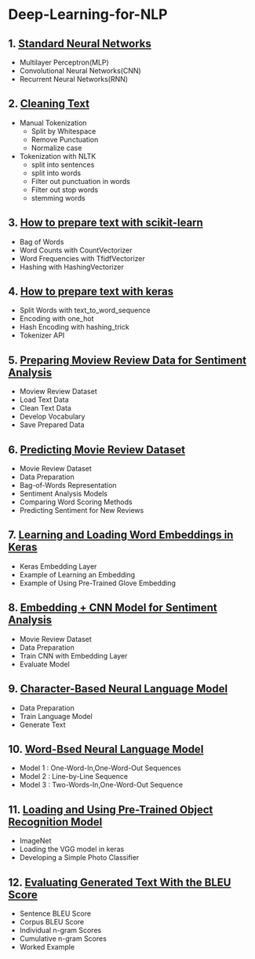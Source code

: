 # Deep-Learning-for-NLP

## 1. [Standard Neural Networks](https://github.com/kuluruvineeth/Deep-Learning-for-NLP/blob/main/Standard%20Network%20Models.ipynb)
   * Multilayer Perceptron(MLP)
   * Convolutional Neural Networks(CNN)
   * Recurrent Neural Networks(RNN) 

## 2. [Cleaning Text](https://github.com/kuluruvineeth/Deep-Learning-for-NLP/blob/main/Cleaning%20Text%20Manually%20and%20with%20NLTK.ipynb)
   * Manual Tokenization
      * Split by Whitespace
      * Remove Punctuation
      * Normalize case
   * Tokenization with NLTK
      * split into sentences
      * split into words
      * Filter out punctuation in words
      * Filter out stop words
      * stemming words 

## 3. [How to prepare text with scikit-learn](https://github.com/kuluruvineeth/Deep-Learning-for-NLP/blob/main/How%20to%20Prepare%20Text%20Data%20with%20Scikit-Learn.ipynb)
   * Bag of Words
   * Word Counts with CountVectorizer
   * Word Frequencies with TfidfVectorizer
   * Hashing with HashingVectorizer

## 4. [How to prepare text with keras](https://github.com/kuluruvineeth/Deep-Learning-for-NLP/blob/main/How%20to%20prepare%20text%20data%20with%20keras.ipynb)
   * Split Words with text_to_word_sequence
   * Encoding with one_hot
   * Hash Encoding with hashing_trick
   * Tokenizer API

## 5. [Preparing Moview Review Data for Sentiment Analysis](https://github.com/kuluruvineeth/Deep-Learning-for-NLP/blob/main/Movie%20Review%20Data%20for%20Sentiment%20Analysis%20using%20BOW%20model.ipynb)
   * Moview Review Dataset
   * Load Text Data
   * Clean Text Data
   * Develop Vocabulary
   * Save Prepared Data 

## 6. [Predicting Movie Review Dataset](https://github.com/kuluruvineeth/Deep-Learning-for-NLP/blob/main/Developing%20a%20Neural%20Bag-of-Words%20Model%20for%20Sentiment%20Analysis.ipynb)
   * Movie Review Dataset
   * Data Preparation
   * Bag-of-Words Representation
   * Sentiment Analysis Models
   * Comparing Word Scoring Methods
   * Predicting Sentiment for New Reviews

## 7. [Learning and Loading Word Embeddings in Keras](https://github.com/kuluruvineeth/Deep-Learning-for-NLP/blob/main/Learning%20and%20Loading%20Word%20Embeddings%20in%20Keras.ipynb)
   * Keras Embedding Layer
   * Example of Learning an Embedding
   * Example of Using Pre-Trained Glove Embedding 

## 8. [Embedding + CNN Model for Sentiment Analysis](https://github.com/kuluruvineeth/Deep-Learning-for-NLP/blob/main/Embedding%20%2B%20CNN%20Model%20for%20Sentiment%20Analysis.ipynb)
   * Movie Review Dataset
   * Data Preparation
   * Train CNN with Embedding Layer
   * Evaluate Model

## 9. [Character-Based Neural Language Model](https://github.com/kuluruvineeth/Deep-Learning-for-NLP/blob/main/Character-Based%20Neural%20Language%20Model.ipynb)
   * Data Preparation
   * Train Language Model
   * Generate Text

## 10. [Word-Bsed Neural Language Model](https://github.com/kuluruvineeth/Deep-Learning-for-NLP/blob/main/Word-Based%20Neural%20Language%20Model.ipynb)
   * Model 1 : One-Word-In,One-Word-Out Sequences
   * Model 2 : Line-by-Line Sequence
   * Model 3 : Two-Words-In,One-Word-Out Sequence

## 11. [Loading and Using Pre-Trained Object Recognition Model](https://github.com/kuluruvineeth/Deep-Learning-for-NLP/blob/main/Loading%20and%20Using%20a%20Pre-Trained%20Object%20Recognition%20Model.ipynb)
   * ImageNet
   * Loading the VGG model in keras
   * Developing a Simple Photo Classifier

## 12. [Evaluating Generated Text With the BLEU Score](https://github.com/kuluruvineeth/Deep-Learning-for-NLP/blob/main/Evaluating%20Generated%20Text%20with%20the%20BLEU%20Score.ipynb)
   * Sentence BLEU Score
   * Corpus BLEU Score
   * Individual n-gram Scores
   * Cumulative n-gram Scores
   * Worked Example


